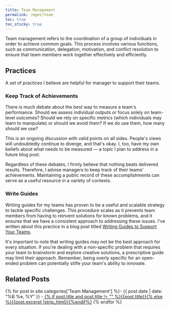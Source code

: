 ```yaml
---
title: Team Management
permalink: /mgmt/team
toc: true
toc_sticky: true
---
```


Team management refers to the coordination of a group of individuals in order to achieve common goals. This process involves various functions, such as communication, delegation, motivation, and conflict resolution to ensure that team members work together effectively and efficiently.

## Practices

A set of practices I believe are helpful for manager to support their teams.

### Keep Track of Achievements

There is much debate about the best way to measure a team's performance. Should we assess individual outputs or focus solely on team-level outcomes? Should we rely on specific metrics (which individuals may learn to manipulate) or should we avoid them? If we do use them, how many should we use?

This is an ongoing discussion with valid points on all sides. People's views will undoubtedly continue to diverge, and that's okay. I, too, have my own beliefs about what needs to be measured — a topic I plan to address in a future blog post.

Regardless of these debates, I firmly believe that nothing beats delivered results. Therefore, I advise managers to keep track of their teams' achievements. Maintaining a public record of these accomplishments can serve as a useful resource in a variety of contexts.

### Write Guides

Writing guides for my teams has proven to be a useful and scalable strategy to tackle specific challenges. This procedure scales as it prevents team members from having to reinvent solutions for known problems, and it ensures that we have a consistent approach to addressing these issues. I've written about this practice in a blog post titled [Writing Guides to Support Your Teams](/writing-guides).

It's important to note that writing guides may not be the best approach for every situation. If you're dealing with a non-specific problem that requires your team to brainstorm and explore creative solutions, a prescriptive guide may limit their approach. Remember, being overly specific for an open-ended problem can potentially stifle your team's ability to innovate.

## Related Posts

{% for post in site.categories['Team Management'] %}- {{ post.date | date: "%B %e, %Y" }} - <a href="{{ site.baseurl }}{{ post.url }}">{% if post.title and post.title != "" %}{{post.title}}{% else %}{{post.excerpt |strip_html}}{%endif%}</a>
{% endfor %}
